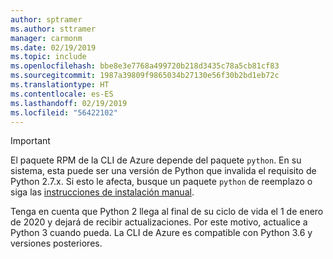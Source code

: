 ```yaml
---
author: sptramer
ms.author: sttramer
manager: carmonm
ms.date: 02/19/2019
ms.topic: include
ms.openlocfilehash: bbe8e3e7768a499720b218d3435c78a5cb81cf83
ms.sourcegitcommit: 1987a39809f9865034b27130e56f30b2bd1eb72c
ms.translationtype: HT
ms.contentlocale: es-ES
ms.lasthandoff: 02/19/2019
ms.locfileid: "56422102"
---
```

> [!IMPORTANT]
>
> El paquete RPM de la CLI de Azure depende del paquete `python`. En su sistema, esta puede ser una versión de Python que invalida el requisito de Python 2.7.x. Si esto le afecta, busque un paquete `python` de reemplazo o siga las [instrucciones de instalación manual](../install-azure-cli-linux.md).
>
> Tenga en cuenta que Python 2 llega al final de su ciclo de vida el 1 de enero de 2020 y dejará de recibir actualizaciones. Por este motivo, actualice a Python 3 cuando pueda. La CLI de Azure es compatible con Python 3.6 y versiones posteriores.
